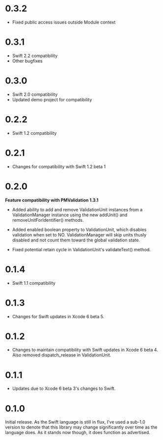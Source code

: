 0.3.2
=====
* Fixed public access issues outside Module context

0.3.1
=====
* Swift 2.2 compatibility
* Other bugfixes

0.3.0
=====
* Swift 2.0 compatibility
* Updated demo project for compatibility

0.2.2
=====
* Swift 1.2 compatibility

0.2.1
=====
* Changes for compatibility with Swift 1.2 beta 1

0.2.0
=====
__Feature compatibility with PMValidation 1.3.1__
* Added ability to add and remove ValidationUnit instances from a ValidationManager instance using the new addUnit() and removeUnitForIdentifier() methods.
* Added enabled boolean property to ValidationUnit, which disables validation when set to NO. ValidationManager will skip units thusly disabled and not count them toward the global validation state.

* Fixed potential retain cycle in ValidationUnit's validateText() method.

0.1.4
=====
* Swift 1.1 compatibility

0.1.3
=====
* Changes for Swift updates in Xcode 6 beta 5.

0.1.2
=====
* Changes to maintain compatibility with Swift updates in Xcode 6 beta 4. Also removed dispatch_release in ValidationUnit.

0.1.1
=====
* Updates due to Xcode 6 beta 3's changes to Swift.

0.1.0
=====
Initial release. As the Swift language is still in flux, I've used a sub-1.0 version to denote that this library may change significantly over time as the language does. As it stands now though, it does function as advertised.
